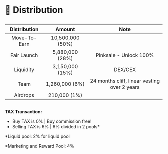 # 📄 Distribution

##

| Distribution |      Amount      |                     Note                     |
| :----------: | :--------------: | :------------------------------------------: |
| Move-To-Earn | 10,500,000 (50%) |                                              |
|  Fair Launch |  5,880,000 (28%) |            Pinksale - Unlock 100%            |
|   Liquidity  |  3,150,000 (15%) |                    DEX/CEX                   |
|     Team     |  1,260,000 (6%)  | 24 months cliff, linear vesting over 2 years |
|   Airdrops   |   210,000 (1%)   |                                              |

##

**TAX Transaction:**

* Buy TAX is 0% | Buy commission free!
* Selling TAX is 6% | 6% divided in 2 pools\*

\*Liquid pool: 2% for liquid pool

\*Marketing and Reward Pool: 4%
